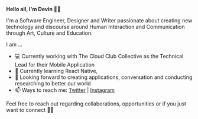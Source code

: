 <strong>Hello all, I'm Devin 👋🏾 </strong> 

I'm a Software Engineer, Designer and Writer passionate about creating new technology and discourse around Human Interaction and Communication through Art, Culture and Education. 

I am ...
- 💻  Currently working with The Cloud Club Collective as the Technical Lead for their Mobile Application
- 🌱  Currently learning React Native,
- 🌳 Looking forward to creating applications, conversation and conducting researching to better our world 
- 📫  Ways to reach me: <a href="www.twitter.com/devxnwxlson">Twitter</a> | <a href="www.instagram.com/devxnwxlson">Instagram</a>

Feel free to reach out regarding collaborations, opportunities or if you just want to connect ✌🏾
